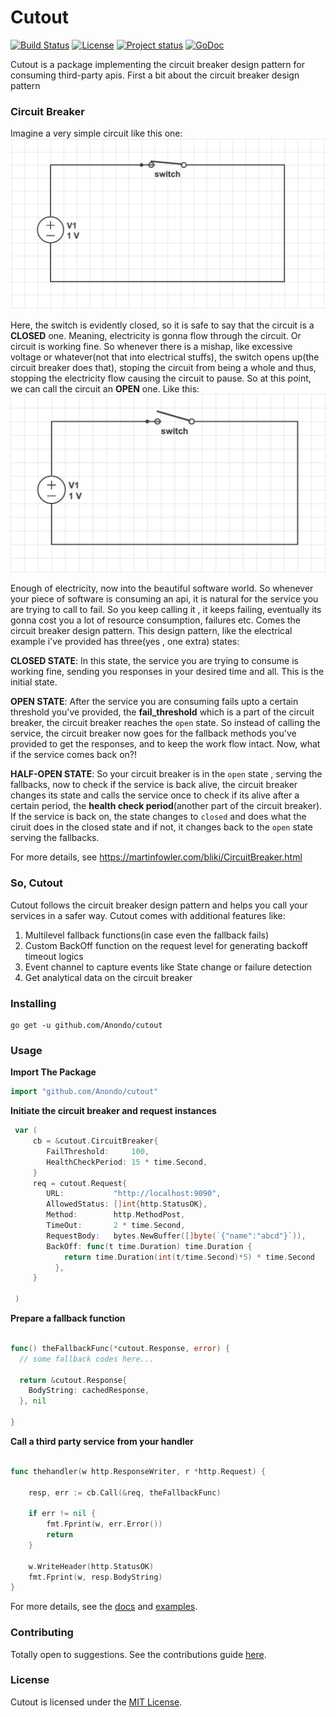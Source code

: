 # Cutout

[![Build Status](https://travis-ci.org/Anondo/cutout.svg?branch=master)](https://travis-ci.org/Anondo/cutout)
[![License](https://img.shields.io/dub/l/vibe-d.svg)](LICENSE)
[![Project status](https://img.shields.io/badge/version-1.0.0-green.svg)](https://github.com/Anondo/cutout/releases)
[![GoDoc](https://godoc.org/github.com/Anondo/cutout?status.svg)](https://godoc.org/github.com/Anondo/cutout)


Cutout is a package implementing the circuit breaker design pattern for consuming third-party apis. First a
bit about the circuit breaker design pattern

### Circuit Breaker
Imagine a very simple circuit like this one:
![close_circuit](img/closed_circuit.png)

Here, the switch is evidently closed, so it is safe to say that the circuit is a **CLOSED** one. Meaning, electricity is gonna flow
through the circuit. Or circuit is working fine. So whenever there is a mishap, like excessive voltage or whatever(not that into
electrical stuffs), the switch opens up(the circuit breaker does that), stoping the circuit from being a whole and thus, stopping the electricity flow causing the circuit to pause. So at this point, we can call the circuit an **OPEN** one. Like this:
![open_circuit](img/open_circuit.png)

Enough of electricity, now into the beautiful software world. So whenever your piece of software is consuming an api, it is natural
for the service you are trying to call to fail. So you keep calling it , it keeps failing, eventually its gonna cost you a lot of
resource consumption, failures etc. Comes the circuit breaker design pattern. This design pattern, like the electrical example i've
provided has three(yes , one extra) states:

**CLOSED STATE**: In this state, the service you are trying to consume is working fine, sending you responses in your desired time and all. This is the initial state.

**OPEN STATE**: After the service you are consuming fails upto a certain threshold you've provided, the **fail_threshold** which is a part of the circuit breaker, the circuit breaker reaches the ``open`` state. So instead of calling the service, the circuit breaker now goes for the fallback methods you've provided to get the responses, and to keep the work flow intact. Now, what if the service comes back on?!

**HALF-OPEN STATE**: So your circuit breaker is in the ``open`` state , serving the fallbacks, now to check if the service is back alive, the circuit breaker changes its state and calls the service once to check if its alive after a certain period, the **health check period**(another part of the circuit breaker). If the service is back on, the state changes to ``closed`` and does what the ciruit does in the closed state and if not, it changes back to the ``open`` state serving the fallbacks.

For more details, see https://martinfowler.com/bliki/CircuitBreaker.html


### So, Cutout

Cutout follows the circuit breaker design pattern and helps you call your services in a safer way.
Cutout comes with additional features like:

1. Multilevel fallback functions(in case even the fallback fails)
1. Custom BackOff function on the request level for generating backoff timeout logics
1. Event channel to capture events like State change or failure detection
1. Get analytical data on the circuit breaker

### Installing
```console
go get -u github.com/Anondo/cutout

```

### Usage

**Import The Package**

```go
import "github.com/Anondo/cutout"

```

**Initiate the circuit breaker and request instances**

```go
 var (
	 cb = &cutout.CircuitBreaker{
	  	FailThreshold:     100,
	  	HealthCheckPeriod: 15 * time.Second,
	 }
	 req = cutout.Request{
	  	URL:           "http://localhost:9090",
	  	AllowedStatus: []int{http.StatusOK},
	  	Method:        http.MethodPost,
	  	TimeOut:       2 * time.Second,
	  	RequestBody:   bytes.NewBuffer([]byte(`{"name":"abcd"}`)),
	  	BackOff: func(t time.Duration) time.Duration {
		    return time.Duration(int(t/time.Second)*5) * time.Second
	      },
	 }

 )

```

**Prepare a fallback function**
```go

func() theFallbackFunc(*cutout.Response, error) {
  // some fallback codes here...

  return &cutout.Response{
    BodyString: cachedResponse,
  }, nil

}

```

**Call a third party service from your handler**

```go

func thehandler(w http.ResponseWriter, r *http.Request) {

	resp, err := cb.Call(&req, theFallbackFunc)

	if err != nil {
		fmt.Fprint(w, err.Error())
		return
	}

	w.WriteHeader(http.StatusOK)
	fmt.Fprint(w, resp.BodyString)
}

```

For more details, see the [docs](https://godoc.org/github.com/Anondo/cutout) and [examples](examples/).


### Contributing

Totally open to suggestions. See the contributions guide [here](CONTRIBUTING.md).

### License

Cutout is licensed under the [MIT License](LICENSE).
